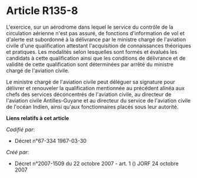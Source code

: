 # Article R135-8

L'exercice, sur un aérodrome dans lequel le service du contrôle de la circulation aérienne n'est pas assuré, de fonctions
d'information de vol et d'alerte est subordonné à la délivrance par le ministre chargé de l'aviation civile d'une
qualification attestant l'acquisition de connaissances théoriques et pratiques. Les modalités selon lesquelles sont formés et
évalués les candidats à cette qualification ainsi que les conditions de délivrance et de validité de cette qualification sont
déterminées par arrêté du ministre chargé de l'aviation civile.

Le ministre chargé de l'aviation civile peut déléguer sa signature pour délivrer et renouveler la qualification mentionnée au
précédent alinéa aux chefs des services déconcentrés de l'aviation civile, au directeur de l'aviation civile Antilles-Guyane
et au directeur du service de l'aviation civile de l'océan Indien, ainsi qu'aux fonctionnaires placés sous leur autorité.

**Liens relatifs à cet article**

_Codifié par_:

  - Décret n°67-334 1967-03-30

_Créé par_:

  - Décret n°2007-1509 du 22 octobre 2007 - art. 1 () JORF 24 octobre 2007
